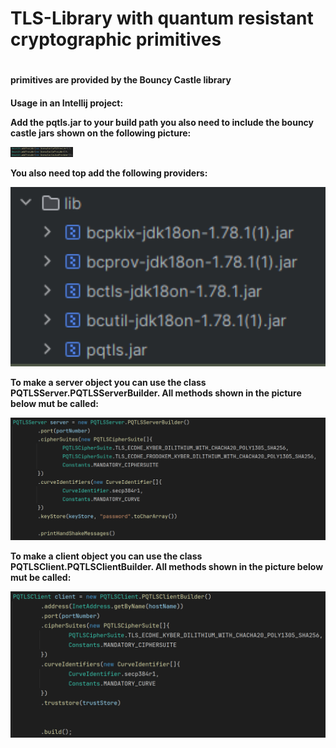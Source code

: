 <h1>TLS-Library with quantum resistant cryptographic primitives<h1/>


<h4>primitives are provided by the Bouncy Castle library<h4/>
<p font-size="12">Usage in an Intellij project:<p/>
  
<p font-size="10">Add the pqtls.jar to your build path you also need to include the bouncy castle jars shown on the following picture:<p/>

<img width="100" alt="image" src="https://github.com/Robin0206/PQTLS/blob/main/buildPath.png"/>

<p font-size="10">You also need top add the following providers:<p/>

<img width="800" alt="image" src="https://github.com/Robin0206/PQTLS/blob/main/providers.png"/>
<p font-size="10">To make a server object you can use the class PQTLSServer.PQTLSServerBuilder. All methods shown in the picture below mut be called:<p/>

<img width="800" alt="image" src="https://github.com/Robin0206/PQTLS/blob/main/server.png"/>
<p font-size="10">To make a client object you can use the class PQTLSClient.PQTLSClientBuilder. All methods shown in the picture below mut be called:<p/>

<img width="800" alt="image" src="https://github.com/Robin0206/PQTLS/blob/main/client.png"/>
